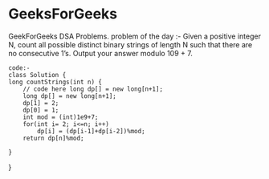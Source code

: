 # GeeksForGeeks
GeekForGeeks DSA Problems. 
 problem of the day :- 
    Given a positive integer N, count all possible distinct binary strings of length N such that there are no consecutive 1’s. Output your answer modulo 109 + 7.

    code:-
    class Solution {
    long countStrings(int n) {
        // code here long dp[] = new long[n+1];
        long dp[] = new long[n+1];
        dp[1] = 2;
        dp[0] = 1;
        int mod = (int)1e9+7;
        for(int i= 2; i<=n; i++) 
            dp[i] = (dp[i-1]+dp[i-2])%mod;
        return dp[n]%mod;
        
    }
}

